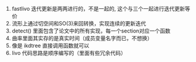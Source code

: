 1. fastlivo 迭代更新是两两进行的，不是一起的, 这个与三个一起进行迭代更新等价
2. 流形上通过切空间和SO(3)来回转换，实现连续的更新迭代
3. detect() 里面包含了论文中的所有实现，每一个section对应一个函数
4. 曲率里面其实存的是真实时间（成员变量名字而已，不想换）
5. 像是 ikdtree 直接调用函数就可以
6. livo 代码思路是顺序编写的（里面有些冗余代码）